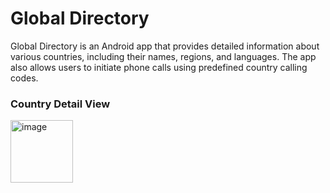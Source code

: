 # Global Directory

Global Directory is an Android app that provides detailed information about various countries, including their names, regions, and languages. The app also allows users to initiate phone calls using predefined country calling codes.

### Country Detail View

<img src="https://github.com/user-attachments/assets/51a53f4b-81eb-488f-82c0-0ba867325ea2" alt="image" width="100"/>
